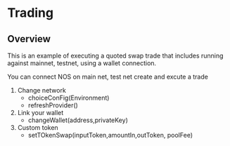 # Trading

## Overview

This is an example of executing a quoted swap trade that includes running against mainnet, testnet, using a wallet connection.

You can connect NOS on main net, test net create and  excute a trade

1. Change network
   - choiceConFig(Environment)
   - refreshProvider()
2. Link your wallet
   -  changeWallet(address,privateKey)
3. Custom token
   -  setTOkenSwap(inputToken,amountIn,outToken, poolFee)
